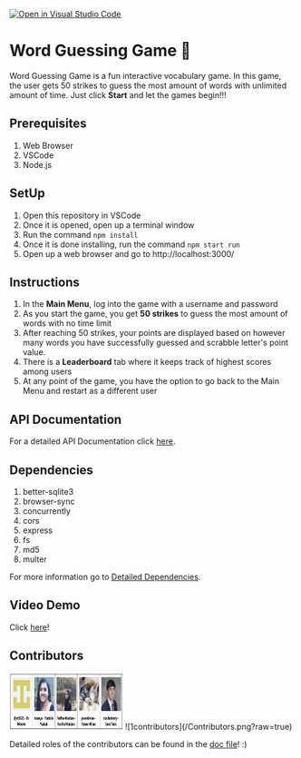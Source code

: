 [![Open in Visual Studio Code](https://classroom.github.com/assets/open-in-vscode-f059dc9a6f8d3a56e377f745f24479a46679e63a5d9fe6f495e02850cd0d8118.svg)](https://classroom.github.com/online_ide?assignment_repo_id=6459320&assignment_repo_type=AssignmentRepo)
# Word Guessing Game 💬

Word Guessing Game is a fun interactive vocabulary game. In this game, the user gets 50 strikes to guess the most amount of words with unlimited amount of time. Just click **Start** and let the games begin!!! 

## Prerequisites

1. Web Browser
2. VSCode
3. Node.js

## SetUp

1. Open this repository in VSCode
2. Once it is opened, open up a terminal window
3. Run the command `npm install`
4. Once it is done installing, run the command `npm start run`
5. Open up a web browser and go to http://localhost:3000/

## Instructions

1. In the **Main Menu**, log into the game with a username and password 
2. As you start the game, you get **50 strikes** to guess the most amount of words with no time limit
3. After reaching 50 strikes, your points are displayed based on however many words you have successfully guessed and scrabble letter's point value.
4. There is a **Leaderboard** tab where it keeps track of highest scores among users
5. At any point of the game, you have the option to go back to the Main Menu and restart as a different user

## API Documentation

For a detailed API Documentation click [here](/docs/doc.txt).

## Dependencies 

1. better-sqlite3
2. browser-sync
3. concurrently
4. cors
5. express
6. fs
7. md5
8. multer

For more information go to [Detailed Dependencies](/docs/doc.txt).

## Video Demo

Click [here](www.dukesucks.com)!

## Contributors
<img src="/Contributors.png" width="200" height="100" />
![1contributors](/Contributors.png?raw=true)

Detailed roles of the contributors can be found in the [doc file](/docs/doc.txt)! :)
